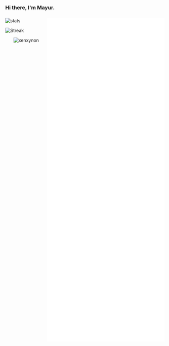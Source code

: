 ### Hi there, I'm Mayur.
###
<img align="right" src="./github-metrics.svg" />

![stats](https://github-readme-stats.vercel.app/api?username=xenxynon&hide=prs&show_icons=true&theme=buefy)

![Streak](http://github-readme-streak-stats.herokuapp.com?user=xenxynon&hide_border=true&date_format=n%2Fj%5B%2FY%5D)

<p align="center"> <img src="https://komarev.com/ghpvc/?username=xenxynon&style=flat-square" alt="xenxynon" /> </p>
